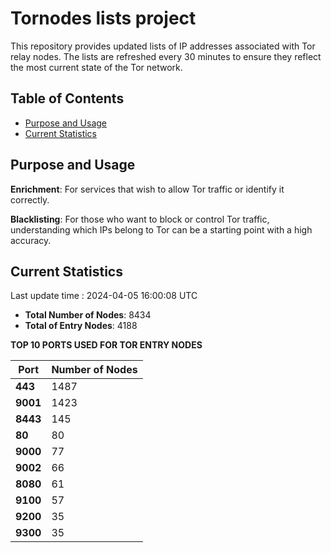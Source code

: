 # Tornodes lists project

This repository provides updated lists of IP addresses associated with Tor relay nodes. The lists are refreshed every 30 minutes to ensure they reflect the most current state of the Tor network.

## Table of Contents

- [Purpose and Usage](#purpose-and-usage)
- [Current Statistics](#current-statistics)


## Purpose and Usage

**Enrichment**: For services that wish to allow Tor traffic or identify it correctly.

**Blacklisting**: For those who want to block or control Tor traffic, understanding which IPs belong to Tor can be a starting point with a high accuracy.

## Current Statistics

Last update time : 2024-04-05 16:00:08 UTC

- **Total Number of Nodes**: 8434
- **Total of Entry Nodes**: 4188

**TOP 10 PORTS USED FOR TOR ENTRY NODES**

| **Port** | **Number of Nodes** |
|------|-----------------|
| **443**   | 1487  |
| **9001**   | 1423  |
| **8443**   | 145  |
| **80**   | 80  |
| **9000**   | 77  |
| **9002**   | 66  |
| **8080**   | 61  |
| **9100**   | 57  |
| **9200**   | 35  |
| **9300**   | 35  |

